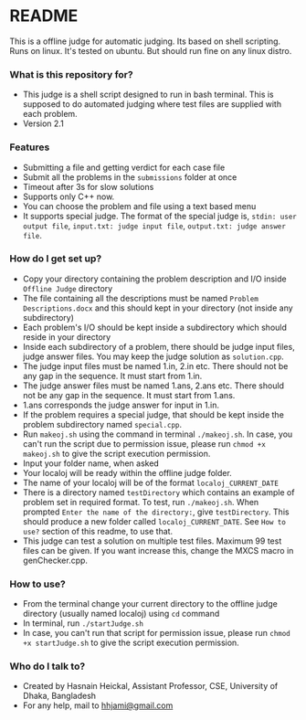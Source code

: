 # README #

This is a offline judge for automatic judging. Its based on shell scripting. Runs on linux. It's tested on ubuntu. But
should run fine on any linux distro.

### What is this repository for? ###

* This judge is a shell script designed to run in bash terminal. This is supposed to do automated judging where test files are supplied with each problem.
* Version 2.1

### Features ###

* Submitting a file and getting verdict for each case file
* Submit all the problems in the `submissions` folder at once
* Timeout after 3s for slow solutions
* Supports only C++ now.
* You can choose the problem and file using a text based menu
* It supports special judge. The format of the special judge is, `stdin: user output file`, `input.txt: judge input
  file`, `output.txt: judge answer file`.

### How do I get set up? ###

* Copy your directory containing the problem description and I/O inside `Offline Judge` directory
* The file containing all the descriptions must be named `Problem Descriptions.docx` and this should kept in your directory (not inside any subdirectory)
* Each problem's I/O should be kept inside a subdirectory which should reside in your directory
* Inside each subdirectory of a problem, there should be judge input files, judge answer files. You may keep the judge solution as `solution.cpp`.
* The judge input files must be named 1.in, 2.in etc. There should not be any gap in the sequence. It must start from 1.in.
* The judge answer files must be named 1.ans, 2.ans etc. There should not be any gap in the sequence. It must start from 1.ans.
* 1.ans corresponds the judge answer for input in 1.in.
* If the problem requires a special judge, that should be kept inside the problem subdirectory named `special.cpp`.
* Run `makeoj.sh` using the command in terminal `./makeoj.sh`. In case, you can't run the script due to permission issue, please run `chmod +x makeoj.sh` to give the script execution permission.
* Input your folder name, when asked
* Your localoj will be ready within the offline judge folder.
* The name of your localoj will be of the format `localoj_CURRENT_DATE`
* There is a directory named `testDirectory` which contains an example of problem set in required format. To test, run
  `./makeoj.sh`. When prompted `Enter the name of the directory:`, give `testDirectory`. This should produce a new
  folder called `localoj_CURRENT_DATE`. See `How to use?` section of this readme, to use that. 
* This judge can test a solution on multiple test files. Maximum 99 test files can be given. If you want increase this, change the MXCS macro in genChecker.cpp.

### How to use? ###

* From the terminal change your current directory to the offline judge directory (usually named localoj) using `cd` command
* In terminal, run `./startJudge.sh`
* In case, you can't run that script for permission issue, please run `chmod +x startJudge.sh` to give the script
  execution permission.

### Who do I talk to? ###

* Created by Hasnain Heickal, Assistant Professor, CSE, University of Dhaka, Bangladesh
* For any help, mail to hhjami@gmail.com
